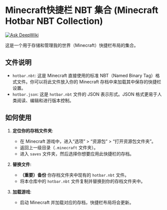 # Minecraft快捷栏 NBT 集合 (Minecraft Hotbar NBT Collection)
[![Ask DeepWiki](https://deepwiki.com/badge.svg)](https://deepwiki.com/Wtada233/MinecraftNBT_Hotbar_Collection)

这是一个用于存储和管理我的世界（Minecraft）快捷栏布局的集合。

## 文件说明

*   `hotbar.nbt`: 这是 Minecraft 直接使用的标准 NBT（Named Binary Tag）格式文件。你可以将此文件放入你的 Minecraft 存档中来加载其中保存的快捷栏设置。
*   `hotbar.json`: 这是 `hotbar.nbt` 文件的 JSON 表示形式。JSON 格式更易于人类阅读、编辑和进行版本控制。

## 如何使用

1.  **定位你的存档文件夹**:
    *   在 Minecraft 游戏中，进入“选项” > “资源包” > “打开资源包文件夹”。
    *   返回上一级目录（`.minecraft` 文件夹）。
    *   进入 `saves` 文件夹，然后选择你想要应用此快捷栏的存档。

2.  **替换文件**:
    *   **（重要）备份** 你存档文件夹中现有的 `hotbar.nbt` 文件。
    *   将本仓库中的 `hotbar.nbt` 文件复制并替换到你的存档文件夹中。

3.  **加载游戏**:
    *   启动 Minecraft 并加载对应的存档，快捷栏布局将会更新。

